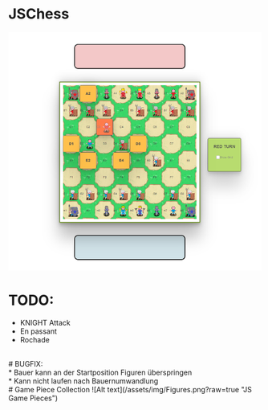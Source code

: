 # JSChess

![Alt text](/assets/img/screen.png?raw=true "JS CHESS")


# TODO:<br>
* KNIGHT Attack<br>
* En passant<br>
* Rochade<br>
<br>
# BUGFIX:<br>
* Bauer kann an der Startposition Figuren überspringen<br>
* Kann nicht laufen nach Bauernumwandlung<br>
# Game Piece Collection
![Alt text](/assets/img/Figures.png?raw=true "JS Game Pieces")
